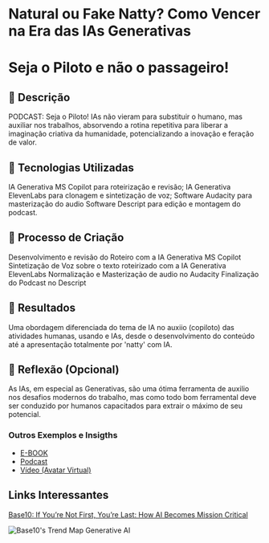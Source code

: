 # Natural ou Fake Natty? Como Vencer na Era das IAs Generativas

# Seja o Piloto e não o passageiro!

## 📒 Descrição
PODCAST: Seja o Piloto!
IAs não vieram para substituir o humano, mas auxiliar nos trabalhos, absorvendo a rotina repetitiva para liberar a imaginação criativa da humanidade, potencializando a inovação e feração de valor.

## 🤖 Tecnologias Utilizadas
IA Generativa MS Copilot para roteirização e revisão;
IA Generativa ElevenLabs para clonagem e sintetização de voz;
Software Audacity para masterização do audio
Software Descript para edição e montagem do podcast.

## 🧐 Processo de Criação
Desenvolvimento e revisão do Roteiro com a IA Generativa MS Copilot
Sintetização de Voz sobre o texto roteirizado com a IA Generativa ElevenLabs
Normalização e Masterização de audio no Audacity
Finalização do Podcast no Descript

## 🚀 Resultados
Uma obordagem diferenciada do tema de IA no auxiio (copiloto) das atividades humanas, usando e IAs, desde o desenvolvimento do conteúdo até a apresentação totalmente por 'natty' com IA.

## 💭 Reflexão (Opcional)
As IAs, em especial as Generativas, são uma ótima ferramenta de auxilio nos desafios modernos do trabalho, mas como todo bom ferramental deve ser conduzido por humanos capacitados para extrair o máximo de seu potencial. 


### Outros Exemplos e Insigths

- [E-BOOK](/exemplos/E-BOOK.md)
- [Podcast](/exemplos/PODCAST.md)
- [Vídeo (Avatar Virtual)](/exemplos/VIDEO.md)

## Links Interessantes

[Base10: If You’re Not First, You’re Last: How AI Becomes Mission Critical](https://base10.vc/post/generative-ai-mission-critical/)

![Base10's Trend Map Generative AI](https://github.com/digitalinnovationone/lab-natty-or-not/assets/730492/f4df26e8-f8f7-4419-8252-c69d73ea930c)
